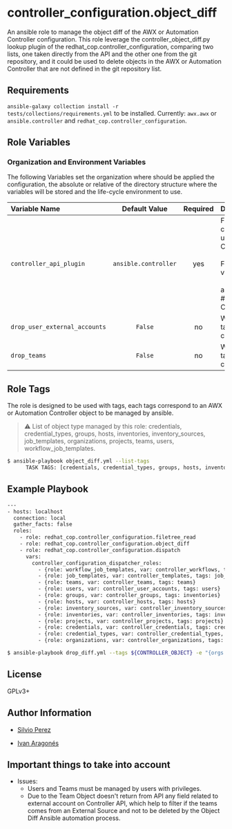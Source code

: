 # controller_configuration.object_diff

An ansible role to manage the object diff of the AWX or Automation Controller configuration. This role leverage the controller_object_diff.py lookup plugin of the redhat_cop.controller_configuration, comparing two lists, one taken directly from the API and the other one from the git repository, and it could be used to delete objects in the AWX or Automation Controller that are not defined in the git repository list.

## Requirements

`ansible-galaxy collection install -r tests/collections/requirements.yml` to be installed. Currently: `awx.awx` or `ansible.controller` and `redhat_cop.controller_configuration`.

## Role Variables

### Organization and Environment Variables

The following Variables set the organization where should be applied the configuration, the absolute or relative of the directory structure where the variables will be stored and the life-cycle environment to use.

| Variable Name | Default Value | Required | Description |
| :------------ | :-----------: | :------: | :---------- |
| `controller_api_plugin` | `ansible.controller` | yes | Full path for the controller_api_plugin to be used. <br/> Can have two possible values: <br/>&nbsp;&nbsp;- awx.awx.controller_api             # For the community Collection version <br/>&nbsp;&nbsp;- ansible.controller.controller_api  # For the Red Hat Certified Collection version|
| `drop_user_external_accounts` | `False` | no | When is true, all users will be taken to compare with SCM configuration as code |
| `drop_teams` | `False` | no | When is true, all teams will be taken to compare with SCM configuration as code |

## Role Tags

The role is designed to be used with tags, each tags correspond to an AWX or Automation Controller object to be managed by ansible.

> :warning: List of object type managed by this role: credentials, credential_types, groups, hosts, inventories, inventory_sources, job_templates, organizations, projects, teams, users, workflow_job_templates.

```bash
$ ansible-playbook object_diff.yml --list-tags
      TASK TAGS: [credentials, credential_types, groups, hosts, inventories, inventory_sources, job_templates, organizations, projects, teams, users, workflow_job_templates]

```

## Example Playbook

```bash
---
- hosts: localhost
  connection: local
  gather_facts: false
  roles:
    - role: redhat_cop.controller_configuration.filetree_read
    - role: redhat_cop.controller_configuration.object_diff
    - role: redhat_cop.controller_configuration.dispatch
      vars:
        controller_configuration_dispatcher_roles:
          - {role: workflow_job_templates, var: controller_workflows, tags: workflow_job_templates}
          - {role: job_templates, var: controller_templates, tags: job_templates}
          - {role: teams, var: controller_teams, tags: teams}
          - {role: users, var: controller_user_accounts, tags: users}
          - {role: groups, var: controller_groups, tags: inventories}
          - {role: hosts, var: controller_hosts, tags: hosts}
          - {role: inventory_sources, var: controller_inventory_sources, tags: inventory_sources}
          - {role: inventories, var: controller_inventories, tags: inventories}
          - {role: projects, var: controller_projects, tags: projects}
          - {role: credentials, var: controller_credentials, tags: credentials}
          - {role: credential_types, var: controller_credential_types, tags: credential_types}
          - {role: organizations, var: controller_organizations, tags: organizations}

$ ansible-playbook drop_diff.yml --tags ${CONTROLLER_OBJECT} -e "{orgs: ${ORGANIZATION}, dir_orgs_vars: orgs_vars, env: ${ENVIRONMENT} }" --vault-password-file ./.vault_pass.txt -e @orgs_vars/env/${ENVIRONMENT}/configure_connection_controller_credentials.yml ${OTHER}
```

## License

GPLv3+

## Author Information

- [Silvio Perez](https://github.com/silvinux)

- [Ivan Aragonés](https://github.com/ivarmu)

## Important things to take into account

- Issues:
  - Users and Teams must be managed by users with privileges.
  - Due to the Team Object doesn't return from API any field related to external account on Controller API, which help to filter if the teams comes from an External Source and not to be deleted by the Object Diff Ansible automation process.
